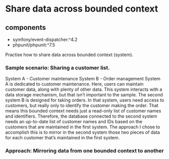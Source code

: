 # Share data across bounded context
## components
- symfony/event-dispatcher:^4.2
- phpunit/phpunit:^7.5

Practise how to share data across bounded context (system).

### Sample scenario: Sharing a customer list. 
System A - Customer maintenance
System B - Order management
System A is dedicated to customer maintenance. Here, users can maintain customer data, along with plenty of other data.  This system interacts with a data storage mechanism, but that isn’t important to the sample. The second system B is designed for taking orders. In that system, users need access to customers, but really only to identify the customer making the order. That means this bounded context needs just a read-only list of customer names and identifiers. Therefore, the database connected to the second system needs an up-to-date list of customer names and IDs based on the customers that are maintained in the first system. The approach I chose to accomplish this is to mirror in the second system those two pieces of data for each customer that’s maintained in the first system.
### Approach: Mirroring data from one bounded context to another 
